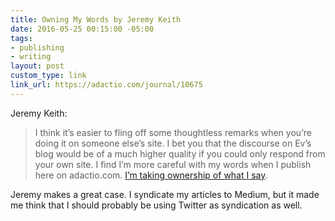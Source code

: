```yaml
---
title: Owning My Words by Jeremy Keith
date: 2016-05-25 00:15:00 -05:00
tags:
- publishing
- writing
layout: post
custom_type: link
link_url: https://adactio.com/journal/10675
---
```


Jeremy Keith:

> I think it’s easier to fling off some thoughtless remarks when you’re doing it on someone else’s site. I bet you that the discourse on Ev’s blog would be of a much higher quality if you could only respond from your own site. I find I’m more careful with my words when I publish here on adactio.com. [I’m taking ownership of what I say](http://indiewebcamp.com/POSSE).

Jeremy makes a great case. I syndicate my articles to Medium, but it made me think that I should probably be using Twitter as syndication as well.
